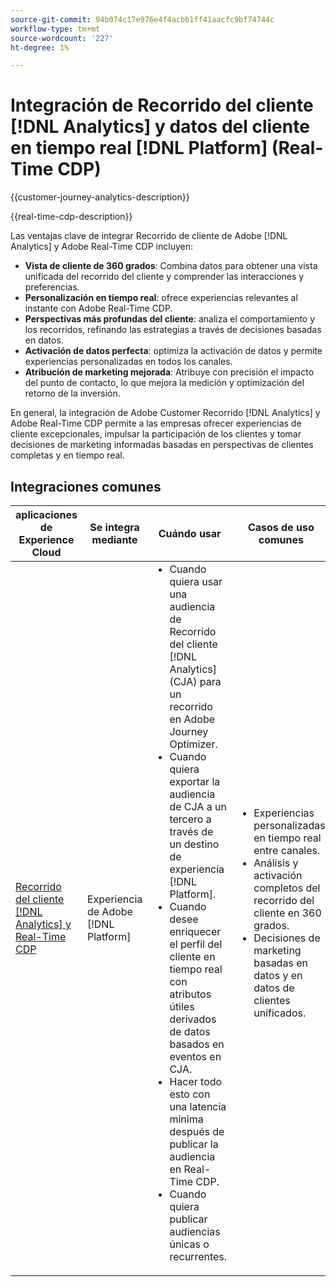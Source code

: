 ```yaml
---
source-git-commit: 94b074c17e976e4f4acbb1ff41aacfc9bf74744c
workflow-type: tm+mt
source-wordcount: '227'
ht-degree: 1%

---
```



# Integración de Recorrido del cliente [!DNL Analytics] y datos del cliente en tiempo real [!DNL Platform] (Real-Time CDP)

{{customer-journey-analytics-description}}

{{real-time-cdp-description}}

Las ventajas clave de integrar Recorrido de cliente de Adobe [!DNL Analytics] y Adobe Real-Time CDP incluyen\:

+ **Vista de cliente de 360 grados**: Combina datos para obtener una vista unificada del recorrido del cliente y comprender las interacciones y preferencias.
+ **Personalización en tiempo real**: ofrece experiencias relevantes al instante con Adobe Real-Time CDP.
+ **Perspectivas más profundas del cliente**: analiza el comportamiento y los recorridos, refinando las estrategias a través de decisiones basadas en datos.
+ **Activación de datos perfecta**: optimiza la activación de datos y permite experiencias personalizadas en todos los canales.
+ **Atribución de marketing mejorada**: Atribuye con precisión el impacto del punto de contacto, lo que mejora la medición y optimización del retorno de la inversión.

En general, la integración de Adobe Customer Recorrido [!DNL Analytics] y Adobe Real-Time CDP permite a las empresas ofrecer experiencias de cliente excepcionales, impulsar la participación de los clientes y tomar decisiones de marketing informadas basadas en perspectivas de clientes completas y en tiempo real.

## Integraciones comunes

<table>
    <thead>
        <tr>
            <th>aplicaciones de Experience Cloud</th>
            <th>Se integra mediante</th>
            <th>Cuándo usar</th>
            <th>Casos de uso comunes</th>
        </tr>
    </thead>
    <tbody>
        <tr>
            <td><a href="https://experienceleague.adobe.com/docs/customer-journey-analytics-learn/tutorials/components/audiences/audience-publishing-for-cja.html?lang=es" target="_blank" rel="noreferrer">Recorrido del cliente [!DNL Analytics] y Real-Time CDP</a></td>
            <td>Experiencia de Adobe [!DNL Platform]</td>
            <td>
                <ul style="margin-top: 0;">
                    <li>Cuando quiera usar una audiencia de Recorrido del cliente [!DNL Analytics] (CJA) para un recorrido en Adobe Journey Optimizer.</li>
                    <li>Cuando quiera exportar la audiencia de CJA a un tercero a través de un destino de experiencia [!DNL Platform].</li>
                    <li>Cuando desee enriquecer el perfil del cliente en tiempo real con atributos útiles derivados de datos basados en eventos en CJA.</li>
                    <li>Hacer todo esto con una latencia mínima después de publicar la audiencia en Real-Time CDP.</li>
                    <li>Cuando quiera publicar audiencias únicas o recurrentes.</li>
                </ul>
            </td>
            <td>
              <ul style="margin-top: 0;">
                <li>Experiencias personalizadas en tiempo real entre canales.</li>
                <li>Análisis y activación completos del recorrido del cliente en 360 grados.</li>
                <li>Decisiones de marketing basadas en datos y en datos de clientes unificados.</li>
              </ul>
            </td>
        </tr>        
    </tbody>          
</table>
